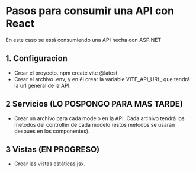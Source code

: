 # Pasos para consumir una API con React

En este caso se está consumiendo una API hecha con ASP.NET

## 1. Configuracion

- Crear el proyecto. npm create vite @latest
- Crear el archivo .env, y en él crear la variable VITE_API_URL, que tendrá la url general de la API.

## 2 Servicios (LO POSPONGO PARA MAS TARDE)
- Crear un archivo para cada modelo en la API. Cada archivo tendrá los metodos del controller de cada modelo (estos metodos se usarán despues en los componentes).

## 3 Vistas (EN PROGRESO)
- Crear las vistas estáticas jsx.